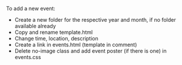 To add a new event:
- Create a new folder for the respective year and month, if no folder available already
- Copy and rename template.html
- Change time, location, description
- Create a link in events.html (template in comment)
- Delete no-image class and add event poster (if there is one) in events.css